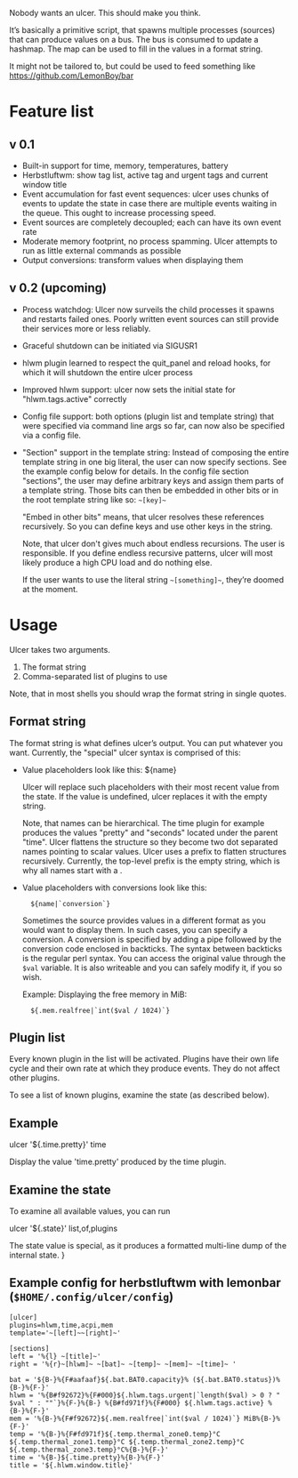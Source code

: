 Nobody wants an ulcer. This should make you think.

It’s basically a primitive script, that spawns multiple processes (sources)
that can produce values on a bus. The bus is consumed to update a hashmap. The
map can be used to fill in the values in a format string.

It might not be tailored to, but could be used to feed something like
https://github.com/LemonBoy/bar

Feature list
============

v 0.1
-----
* Built-in support for time, memory, temperatures, battery
* Herbstluftwm: show tag list, active tag and urgent tags and current window
  title
* Event accumulation for fast event sequences: ulcer uses chunks of events to
  update the state in case there are multiple events waiting in the queue. This
  ought to increase processing speed.
* Event sources are completely decoupled; each can have its own event rate
* Moderate memory footprint, no process spamming. Ulcer attempts to run as
  little external commands as possible
* Output conversions: transform values when displaying them

v 0.2 (upcoming)
----------------
* Process watchdog: Ulcer now surveils the child processes it spawns and
  restarts failed ones. Poorly written event sources can still provide their
  services more or less reliably.
* Graceful shutdown can be initiated via SIGUSR1
* hlwm plugin learned to respect the quit_panel and reload hooks, for which it
  will shutdown the entire ulcer process
* Improved hlwm support: ulcer now sets the initial state for
  "hlwm.tags.active" correctly
* Config file support: both options (plugin list and template string) that were
  specified via command line args so far, can now also be specified via a
  config file.
* "Section" support in the template string: Instead of composing the entire
  template string in one big literal, the user can now specify sections. See the
  example config below for details. In the config file section "sections", the
  user may define arbitrary keys and assign them parts of a template string.
  Those bits can then be embedded in other bits or in the root template string
  like so: `~[key]~`

  "Embed in other bits" means, that ulcer resolves these references
  recursively.  So you can define keys and use other keys in the string.

  Note, that ulcer don't gives much about endless recursions. The user is
  responsible. If you define endless recursive patterns, ulcer will most likely
  produce a high CPU load and do nothing else.

  If the user wants to use the literal string `~[something]~`, they’re doomed at
  the moment.

Usage
=====

Ulcer takes two arguments.

1. The format string
2. Comma-separated list of plugins to use

Note, that in most shells you should wrap the format string in single quotes.

Format string
-------------
The format string is what defines ulcer’s output. You can put whatever you want.
Currently, the "special" ulcer syntax is comprised of this:

* Value placeholders look like this: ${name}

  Ulcer will replace such placeholders with their most recent value from the
  state. If the value is undefined, ulcer replaces it with the empty string.

  Note, that names can be hierarchical. The time plugin for example produces the
  values "pretty" and "seconds" located under the parent "time". Ulcer flattens
  the structure so they become two dot separated names pointing to scalar
  values. Ulcer uses a prefix to flatten structures recursively. Currently, the
  top-level prefix is the empty string, which is why all names start with a .

* Value placeholders with conversions look like this:
  ```
    ${name|`conversion`}
  ```

  Sometimes the source provides values in a different format as you would want
  to display them. In such cases, you can specify a conversion. A conversion is
  specified by adding a pipe followed by the conversion code enclosed in
  backticks. The syntax between backticks is the regular perl syntax. You can
  access the original value through the `$val` variable. It is also writeable
  and you can safely modify it, if you so wish.

  Example: Displaying the free memory in MiB:

  ```
    ${.mem.realfree|`int($val / 1024)`}
  ```

Plugin list
-----------
Every known plugin in the list will be activated. Plugins have their own life
cycle and their own rate at which they produce events. They do not affect other
plugins.

To see a list of known plugins, examine the state (as described below).

Example
-------

ulcer '${.time.pretty}' time

Display the value 'time.pretty' produced by the time plugin.

Examine the state
-----------------
To examine all available values, you can run

ulcer '${.state}' list,of,plugins

The state value is special, as it produces a formatted multi-line dump of the
internal state.
}

Example config for herbstluftwm with lemonbar (`$HOME/.config/ulcer/config`)
---------------------------------------------

```
[ulcer]
plugins=hlwm,time,acpi,mem
template='~[left]~~[right]~'

[sections]
left = '%{l} ~[title]~'
right = '%{r}~[hlwm]~ ~[bat]~ ~[temp]~ ~[mem]~ ~[time]~ '

bat = '${B-}%{F#aafaaf}${.bat.BAT0.capacity}% (${.bat.BAT0.status})%{B-}%{F-}'
hlwm = '%{B#f92672}%{F#000}${.hlwm.tags.urgent|`length($val) > 0 ? " $val " : ""`}%{F-}%{B-} %{B#fd971f}%{F#000} ${.hlwm.tags.active} %{B-}%{F-}'
mem = '%{B-}%{F#f92672}${.mem.realfree|`int($val / 1024)`} MiB%{B-}%{F-}'
temp = '%{B-}%{F#fd971f}${.temp.thermal_zone0.temp}°C ${.temp.thermal_zone1.temp}°C ${.temp.thermal_zone2.temp}°C ${.temp.thermal_zone3.temp}°C%{B-}%{F-}'
time = '%{B-}${.time.pretty}%{B-}%{F-}'
title = '${.hlwm.window.title}'
```
